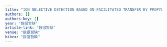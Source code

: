 ```yaml
---
title: "ION SELECTIVE DETECTION BASED ON FACILITATED TRANSFER BY PROPYLENE CARBONATE ACROSS WATER/1, 2-DICHLOROETHANE"
authors: []
authors-key: []
year: "数据暂缺"
article-link: "数据暂缺"
venue: "数据暂缺"
bibex: "数据暂缺"
---
```


